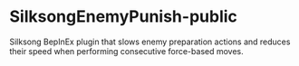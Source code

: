 # SilksongEnemyPunish-public
Silksong BepInEx plugin that slows enemy preparation actions and reduces their speed when performing consecutive force-based moves.
